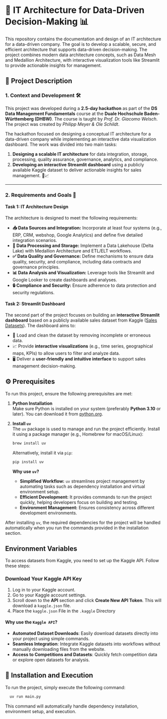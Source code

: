 # 🏢 IT Architecture for Data-Driven Decision-Making 📊

This repository contains the documentation and design of an IT architecture for a data-driven company. The goal is to develop a scalable, secure, and efficient architecture that supports data-driven decision-making. The project combines modern data architecture concepts, such as Data Mesh and Medallion Architecture, with interactive visualization tools like Streamlit to provide actionable insights for management.

## 📝 Project Description

### 1. Context and Development 🛠️

This project was developed during a **2.5-day hackathon** as part of the **DS Data Management Fundamentals** course at the **Duale Hochschule Baden-Württemberg (DHBW)**. The course is taught by *Prof. Dr. Giacomo Welsch*. The project was created by *Philipp Meyer & Ole Schildt*. 

The hackathon focused on designing a conceptual IT architecture for a data-driven company while implementing an interactive data visualization dashboard. The work was divided into two main tasks:

1. **Designing a scalable IT architecture** for data integration, storage, processing, quality assurance, governance, analytics, and compliance.
2. **Developing an interactive Streamlit dashboard** using a publicly available Kaggle dataset to deliver actionable insights for sales management. 💼📈

---

### 2. Requirements and Goals 🎯

#### **Task 1: IT Architecture Design**

The architecture is designed to meet the following requirements:

- **📥 Data Sources and Integration:** Incorporate at least four systems (e.g., ERP, CRM, webshop, Google Analytics) and define five detailed integration scenarios.
- **💾 Data Processing and Storage:** Implement a Data Lakehouse (Delta Lake) with Medallion Architecture and ETL/ELT workflows.
- **✅ Data Quality and Governance:** Define mechanisms to ensure data quality, security, and compliance, including data contracts and governance principles.
- **📊 Data Analysis and Visualization:** Leverage tools like Streamlit and Google Looker to create dashboards and analyses.
- **🔒 Compliance and Security:** Ensure adherence to data protection and security regulations.

#### **Task 2: Streamlit Dashboard**

The second part of the project focuses on building an **interactive Streamlit dashboard** based on a publicly available sales dataset from Kaggle ([Sales Datasets](https://www.kaggle.com/datasets/?search=sales)). The dashboard aims to:

- 🧹 Load and clean the dataset by removing incomplete or erroneous data.
- 📈 Provide **interactive visualizations** (e.g., time series, geographical maps, KPIs) to allow users to filter and analyze data.
- 🖥️ Deliver a **user-friendly and intuitive interface** to support sales management decision-making.
  
## ⚙️ Prerequisites

To run this project, ensure the following prerequisites are met:

1. **Python Installation**  
   Make sure Python is installed on your system (preferably **Python 3.10** or later). You can download it from [python.org](https://www.python.org).

2. **Install `uv`**  
   The `uv` package is used to manage and run the project efficiently. Install it using a package manager (e.g., Homebrew for macOS/Linux):

   ```bash
   brew install uv
   ```

   Alternatively, install it via `pip`:

   ```bash
   pip install uv
   ```

   **Why use `uv`?**  
   - **Simplified Workflow:** `uv` streamlines project management by automating tasks such as dependency installation and virtual environment setup.
   - **Efficient Development:** It provides commands to run the project quickly, helping developers focus on building and testing.
   - **Environment Management:** Ensures consistency across different development environments.

After installing `uv`, the required dependencies for the project will be handled automatically when you run the commands provided in the installation section.

## Environment Variables

To access datasets from Kaggle, you need to set up the Kaggle API. Follow these steps:

### Download Your Kaggle API Key

1. Log in to your Kaggle account.
2. Go to your Kaggle account settings.
3. Scroll down to the **API** section and click **Create New API Token**. This will download a `kaggle.json` file.
4. Place the `kaggle.json` File in the `.kaggle` Directory

#### **Why use the `Kaggle API`?**  

- **Automated Dataset Downloads**: Easily download datasets directly into your project using simple commands.
- **Seamless Integration**: Integrate Kaggle datasets into workflows without manually downloading files from the website.
- **Access to Competitions and Datasets**: Quickly fetch competition data or explore open datasets for analysis.

## 🚀 Installation and Execution

To run the project, simply execute the following command:

```bash
  uv run main.py
```

This command will automatically handle dependency installation, environment setup, and execution.
